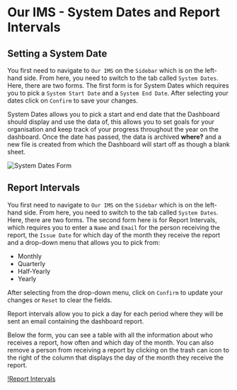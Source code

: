 # Our IMS - System Dates and Report Intervals

## Setting a System Date

You first need to navigate to `Our IMS` on the `Sidebar` which is on the left-hand side. From here, you need to switch to the tab called `System Dates`.
Here, there are two forms. The first form is for System Dates which requires you to pick a `System Start Date` and a `System End Date`. After selecting your dates click on `Confirm` to save your changes.

System Dates allows you to pick a start and end date that the Dashboard should display and use the data of, this allows you to set goals for your organisation and keep track of your progress throughout the year on the dashboard. Once the date has passed, the data is archived **where?** and a new file is created from which the Dashboard will start off as though a blank sheet.

![System Dates Form](https://imssystems.tech/assets/images/docs/img.png "System Dates Form")

## Report Intervals

You first need to navigate to `Our IMS` on the `Sidebar` which is on the left-hand side. From here, you need to switch to the tab called `System Dates`.
Here, there are two forms. The second form here is for Report Intervals, which requires you to enter a `Name` and `Email` for the person receiving the report, the `Issue Date` for which day of the month they receive the report and a drop-down menu that allows you to pick from:

+ Monthly
+ Quarterly
+ Half-Yearly
+ Yearly

After selecting from the drop-down menu, click on `Confirm` to update your changes or `Reset` to clear the fields.

Report intervals allow you to pick a day for each period where they will be sent an email containing the dashboard report. 

Below the form, you can see a table with all the information about who receives a report, how often and which day of the month. You can also remove a person from receiving a report by clicking on the trash can icon to the right of the column that displays the day of the month they receive the report.

[!Report Intervals](Report_Interval.png "Report Interval Form and Table")